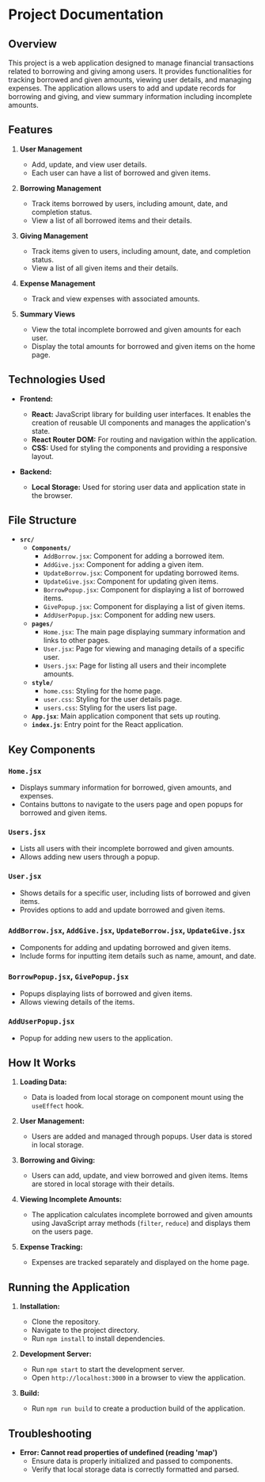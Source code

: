 # Project Documentation

## Overview

This project is a web application designed to manage financial transactions related to borrowing and giving among users. It provides functionalities for tracking borrowed and given amounts, viewing user details, and managing expenses. The application allows users to add and update records for borrowing and giving, and view summary information including incomplete amounts.

## Features

1. **User Management**
   - Add, update, and view user details.
   - Each user can have a list of borrowed and given items.

2. **Borrowing Management**
   - Track items borrowed by users, including amount, date, and completion status.
   - View a list of all borrowed items and their details.

3. **Giving Management**
   - Track items given to users, including amount, date, and completion status.
   - View a list of all given items and their details.

4. **Expense Management**
   - Track and view expenses with associated amounts.

5. **Summary Views**
   - View the total incomplete borrowed and given amounts for each user.
   - Display the total amounts for borrowed and given items on the home page.

## Technologies Used

- **Frontend:**
  - **React:** JavaScript library for building user interfaces. It enables the creation of reusable UI components and manages the application's state.
  - **React Router DOM:** For routing and navigation within the application.
  - **CSS:** Used for styling the components and providing a responsive layout.

- **Backend:**
  - **Local Storage:** Used for storing user data and application state in the browser.

## File Structure

- **`src/`**
  - **`Components/`**
    - `AddBorrow.jsx`: Component for adding a borrowed item.
    - `AddGive.jsx`: Component for adding a given item.
    - `UpdateBorrow.jsx`: Component for updating borrowed items.
    - `UpdateGive.jsx`: Component for updating given items.
    - `BorrowPopup.jsx`: Component for displaying a list of borrowed items.
    - `GivePopup.jsx`: Component for displaying a list of given items.
    - `AddUserPopup.jsx`: Component for adding new users.
  - **`pages/`**
    - `Home.jsx`: The main page displaying summary information and links to other pages.
    - `User.jsx`: Page for viewing and managing details of a specific user.
    - `Users.jsx`: Page for listing all users and their incomplete amounts.
  - **`style/`**
    - `home.css`: Styling for the home page.
    - `user.css`: Styling for the user details page.
    - `users.css`: Styling for the users list page.
  - **`App.jsx`**: Main application component that sets up routing.
  - **`index.js`**: Entry point for the React application.

## Key Components

### `Home.jsx`

- Displays summary information for borrowed, given amounts, and expenses.
- Contains buttons to navigate to the users page and open popups for borrowed and given items.

### `Users.jsx`

- Lists all users with their incomplete borrowed and given amounts.
- Allows adding new users through a popup.

### `User.jsx`

- Shows details for a specific user, including lists of borrowed and given items.
- Provides options to add and update borrowed and given items.

### `AddBorrow.jsx`, `AddGive.jsx`, `UpdateBorrow.jsx`, `UpdateGive.jsx`

- Components for adding and updating borrowed and given items.
- Include forms for inputting item details such as name, amount, and date.

### `BorrowPopup.jsx`, `GivePopup.jsx`

- Popups displaying lists of borrowed and given items.
- Allows viewing details of the items.

### `AddUserPopup.jsx`

- Popup for adding new users to the application.

## How It Works

1. **Loading Data:**
   - Data is loaded from local storage on component mount using the `useEffect` hook.

2. **User Management:**
   - Users are added and managed through popups. User data is stored in local storage.

3. **Borrowing and Giving:**
   - Users can add, update, and view borrowed and given items. Items are stored in local storage with their details.

4. **Viewing Incomplete Amounts:**
   - The application calculates incomplete borrowed and given amounts using JavaScript array methods (`filter`, `reduce`) and displays them on the users page.

5. **Expense Tracking:**
   - Expenses are tracked separately and displayed on the home page.

## Running the Application

1. **Installation:**
   - Clone the repository.
   - Navigate to the project directory.
   - Run `npm install` to install dependencies.

2. **Development Server:**
   - Run `npm start` to start the development server.
   - Open `http://localhost:3000` in a browser to view the application.

3. **Build:**
   - Run `npm run build` to create a production build of the application.

## Troubleshooting

- **Error: Cannot read properties of undefined (reading 'map')**
  - Ensure data is properly initialized and passed to components.
  - Verify that local storage data is correctly formatted and parsed.

